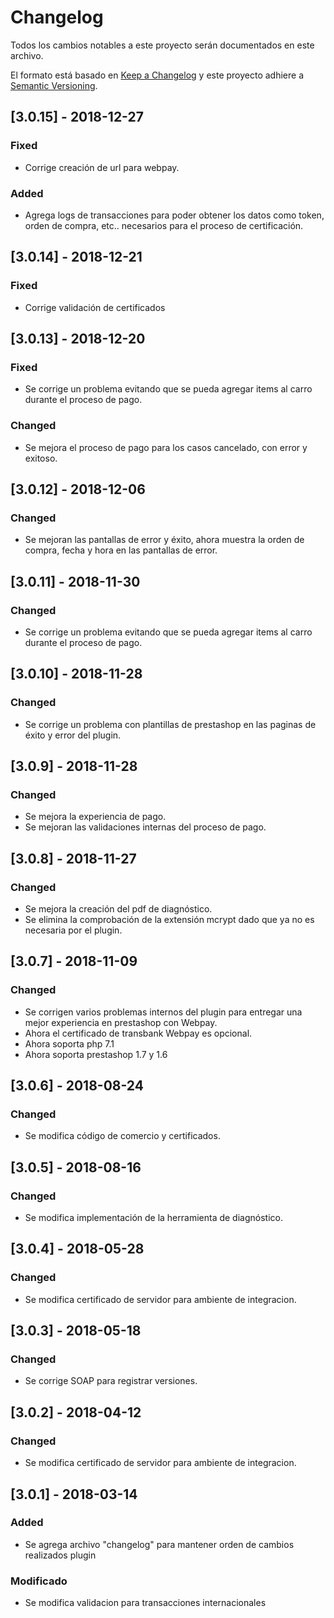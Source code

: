 # Changelog
Todos los cambios notables a este proyecto serán documentados en este archivo.

El formato está basado en [Keep a Changelog](http://keepachangelog.com/en/1.0.0/)
y este proyecto adhiere a [Semantic Versioning](http://semver.org/spec/v2.0.0.html).

## [3.0.15] - 2018-12-27
### Fixed
- Corrige creación de url para webpay.
### Added
- Agrega logs de transacciones para poder obtener los datos como token, orden de compra, etc.. necesarios para el proceso de certificación.

## [3.0.14] - 2018-12-21
### Fixed
- Corrige validación de certificados

## [3.0.13] - 2018-12-20
### Fixed
- Se corrige un problema evitando que se pueda agregar items al carro durante el proceso de pago.
### Changed
- Se mejora el proceso de pago para los casos cancelado, con error y exitoso.
  
## [3.0.12] - 2018-12-06
### Changed
- Se mejoran las pantallas de error y éxito, ahora muestra la orden de compra, fecha y hora en las pantallas de error.

## [3.0.11] - 2018-11-30
### Changed
- Se corrige un problema evitando que se pueda agregar items al carro durante el proceso de pago.

## [3.0.10] - 2018-11-28
### Changed
- Se corrige un problema con plantillas de prestashop en las paginas de éxito y error del plugin.

## [3.0.9] - 2018-11-28
### Changed
- Se mejora la experiencia de pago.
- Se mejoran las validaciones internas del proceso de pago.

## [3.0.8] - 2018-11-27
### Changed
- Se mejora la creación del pdf de diagnóstico.
- Se elimina la comprobación de la extensión mcrypt dado que ya no es necesaria por el plugin.

## [3.0.7] - 2018-11-09
### Changed
- Se corrigen varios problemas internos del plugin para entregar una mejor experiencia en prestashop con Webpay.
- Ahora el certificado de transbank Webpay es opcional.
- Ahora soporta php 7.1
- Ahora soporta prestashop 1.7 y 1.6

## [3.0.6] - 2018-08-24
### Changed
- Se modifica código de comercio y certificados.

## [3.0.5] - 2018-08-16
### Changed
- Se modifica implementación de la herramienta de diagnóstico.

## [3.0.4] - 2018-05-28
### Changed
- Se modifica certificado de servidor para ambiente de integracion.

## [3.0.3] - 2018-05-18
### Changed
- Se corrige SOAP para registrar versiones.

## [3.0.2] - 2018-04-12
### Changed
- Se modifica certificado de servidor para ambiente de integracion.

## [3.0.1] - 2018-03-14
### Added
- Se agrega archivo "changelog" para mantener orden de cambios realizados plugin

### Modificado
- Se modifica validacion para  transacciones internacionales
